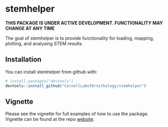 
<!-- README.md is generated from README.Rmd. Please edit that file -->
stemhelper
==========

**THIS PACKAGE IS UNDER ACTIVE DEVELOPMENT. FUNCTIONALITY MAY CHANGE AT ANY TIME**

The goal of stemhelper is to provide functionality for loading, mapping, plotting, and analysing STEM results.

Installation
------------

You can install stemhelper from github with:

``` r
# install.packages("devtools")
devtools::install_github("CornellLabofOrnithology/stemhelper")
```

Vignette
--------

Please see the vignette for full examples of how to use the package. Vignette can be found at the repo [website](https://cornelllabofornithology.github.io/stemhelper/).
